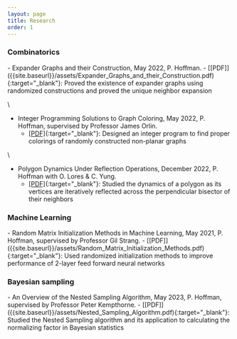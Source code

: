 ```yaml
---
layout: page
title: Research
order: 1
---
```

<h3>Combinatorics</h3>
- Expander Graphs and their Construction, May 2022, P. Hoffman. 
  - [[PDF]]({{site.baseurl}}/assets/Expander_Graphs_and_their_Construction.pdf){:target="_blank"}: Proved the existence of expander graphs using randomized constructions and proved the unique neighbor expansion

\ 

- Integer Programming Solutions to Graph Coloring, May 2022, P. Hoffman, supervised by Professor James Orlin.
  - [[PDF]]({{site.baseurl}}/assets/IP_approach_to_coloring_non_planar_graphs.pdf){:target="_blank"}: Designed an integer program to find proper colorings of randomly constructed non-planar graphs

\ 

- Polygon Dynamics Under Reflection Operations, December 2022, P. Hoffman with O. Lores & C. Yung.
  - [[PDF]]({{site.baseurl}}/assets/Final__Polygon_Dynamics-2.pdf){:target="_blank"}: Studied the dynamics of a polygon as its vertices are iteratively reflected across the perpendicular bisector of their neighbors


<h3>Machine Learning</h3>
- Random Matrix Initialization Methods in Machine Learning, May 2021, P. Hoffman,
supervised by Professor Gil Strang. 
  - [[PDF]]({{site.baseurl}}/assets/Random_Matrix_Initialization_Methods.pdf){:target="_blank"}: Used randomized initialization methods to improve performance of 2-layer feed forward neural networks


<h3>Bayesian sampling</h3>
- An Overview of the Nested Sampling Algorithm, May 2023, P. Hoffman, supervised by
Professor Peter Kempthorne. 
  -  [[PDF]]({{site.baseurl}}/assets/Nested_Sampling_Algorithm.pdf){:target="_blank"}: Studied the Nested Sampling algorithm and its application to calculating the normalizing factor in Bayesian statistics
